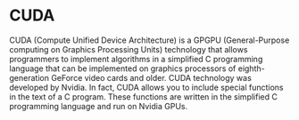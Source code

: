 # CUDA
CUDA (Compute Unified Device Architecture) is a GPGPU (General-Purpose computing on Graphics Processing Units) technology that allows programmers to implement algorithms in a simplified C programming language that can be implemented on graphics processors of eighth-generation GeForce video cards and older. CUDA technology was developed by Nvidia. In fact, CUDA allows you to include special functions in the text of a C program. These functions are written in the simplified C programming language and run on Nvidia GPUs.
